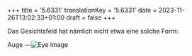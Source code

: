 +++
title = '5.6331'
translationKey = '5.6331'
date = 2023-11-26T13:02:33+01:00
draft = false
+++

Das Gesichtsfeld hat nämlich nicht etwa eine solche Form:
<!-- noindent --><div class="centered"><span class="sfmiddle"><span class="lowered">Auge —</span><object data="images/theeye.svg" type="image/svg+xml" class="theeyesvg"><img src="images/theeye.png" alt="Eye image" class="theeyepng" /></object></span></div>

